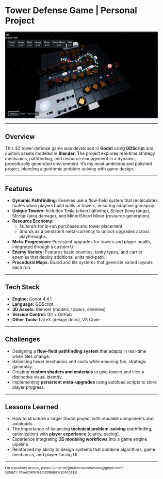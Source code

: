 
# Tower Defense Game | Personal Project

![Tower Defense Screenshot](images/towerdefense_fig1.png)

---

## Overview
This 3D tower defense game was developed in **Godot** using **GDScript** and custom assets modeled in **Blender**. The project explores real-time strategy mechanics, pathfinding, and resource management in a dynamic, procedurally generated environment. It’s my most ambitious and polished project, blending algorithmic problem-solving with game design.

---

## Features
- **Dynamic Pathfinding:** Enemies use a flow-field system that recalculates routes when players build walls or towers, ensuring adaptive gameplay.  
- **Unique Towers:** Includes Tesla (chain lightning), Sniper (long range), Mortar (area damage), and Miner/Shard Miner (resource generation).  
- **Resource Economy:**  
  - *Minerals* for in-run purchases and tower placement.  
  - *Shards* as a persistent meta-currency to unlock upgrades across playthroughs.  
- **Meta-Progression:** Persistent upgrades for towers and player health, integrated through a custom UI.  
- **Enemy Variety:** Features basic enemies, tanky types, and carrier enemies that deploy additional units mid-path.  
- **Procedural Maps:** Board and tile systems that generate varied layouts each run.  

---

## Tech Stack
- **Engine:** Godot 4.4.1  
- **Language:** GDScript  
- **3D Assets:** Blender (models, towers, enemies)  
- **Version Control:** Git + GitHub  
- **Other Tools:** LaTeX (design docs), VS Code  

---

## Challenges
- Designing a **flow-field pathfinding system** that adapts in real-time when tiles change.  
- Balancing tower mechanics and costs while ensuring fun, strategic gameplay.  
- Creating **custom shaders and materials** to give towers and tiles a distinctive visual identity.  
- Implementing **persistent meta-upgrades** using autoload scripts to store player progress.  

---

## Lessons Learned
- How to structure a larger Godot project with reusable components and autoloads.  
- The importance of balancing **technical problem-solving** (pathfinding, optimization) with **player experience** (clarity, pacing).  
- Experience integrating **3D modeling workflows** into a game engine pipeline.  
- Reinforced my ability to design systems that combine algorithms, game mechanics, and player-facing UI.  

---

<p style="font-size:11px">For repository access, please [email me](mailto:mackwessels@gmail.com?subject=TowerDefense%20Repo%20Access).</p>
